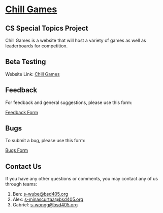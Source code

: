# [Chill Games](https://alexdminascurta.wixsite.com/chill-games)
## CS Special Topics Project
Chill Games is a website that will host a variety of games as well as leaderboards for competition.

## Beta Testing
Website Link:
[Chill Games](https://alexdminascurta.wixsite.com/chill-games)

## Feedback
For feedback and general suggestions, please use this form:

[Feedback Form](https://forms.office.com/r/s4wxiKKf0y)

## Bugs
To submit a bug, please use this form:

[Bugs Form](https://forms.office.com/r/hMTaKXHguu)

## Contact Us
If you have any other questions or comments, you may contact any of us through teams:
1. Ben: s-wube@bsd405.org
2. Alex: s-minascurtaa@bsd405.org
3. Gabriel: s-wongg@bsd405.org

